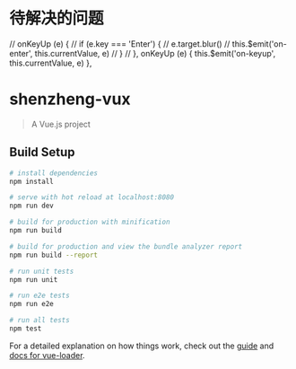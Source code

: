 # 待解决的问题

// onKeyUp (e) {
// if (e.key === 'Enter') {
// e.target.blur()
// this.$emit('on-enter', this.currentValue, e)
     // }
    // },
    onKeyUp (e) {
        this.$emit('on-keyup', this.currentValue, e)
},

# shenzheng-vux

> A Vue.js project

## Build Setup

```bash
# install dependencies
npm install

# serve with hot reload at localhost:8080
npm run dev

# build for production with minification
npm run build

# build for production and view the bundle analyzer report
npm run build --report

# run unit tests
npm run unit

# run e2e tests
npm run e2e

# run all tests
npm test
```

For a detailed explanation on how things work, check out the [guide](http://vuejs-templates.github.io/webpack/) and [docs for vue-loader](http://vuejs.github.io/vue-loader).
